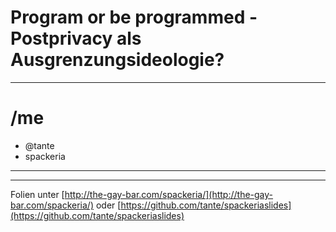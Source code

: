 # Program or be programmed - Postprivacy als Ausgrenzungsideologie?

---

# /me

* @tante
* spackeria

---

---

Folien unter [http://the-gay-bar.com/spackeria/](http://the-gay-bar.com/spackeria/) oder 
[https://github.com/tante/spackeriaslides](https://github.com/tante/spackeriaslides)

